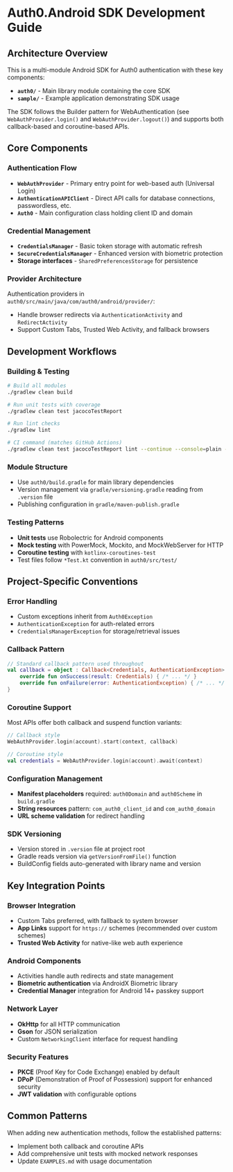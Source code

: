 # Auth0.Android SDK Development Guide

## Architecture Overview

This is a multi-module Android SDK for Auth0 authentication with these key components:

- **`auth0/`** - Main library module containing the core SDK
- **`sample/`** - Example application demonstrating SDK usage

The SDK follows the Builder pattern for WebAuthentication (see `WebAuthProvider.login()` and `WebAuthProvider.logout()`) and supports both callback-based and coroutine-based APIs.

## Core Components

### Authentication Flow
- **`WebAuthProvider`** - Primary entry point for web-based auth (Universal Login)
- **`AuthenticationAPIClient`** - Direct API calls for database connections, passwordless, etc.
- **`Auth0`** - Main configuration class holding client ID and domain

### Credential Management
- **`CredentialsManager`** - Basic token storage with automatic refresh
- **`SecureCredentialsManager`** - Enhanced version with biometric protection
- **Storage interfaces** - `SharedPreferencesStorage` for persistence

### Provider Architecture
Authentication providers in `auth0/src/main/java/com/auth0/android/provider/`:
- Handle browser redirects via `AuthenticationActivity` and `RedirectActivity`
- Support Custom Tabs, Trusted Web Activity, and fallback browsers

## Development Workflows

### Building & Testing
```bash
# Build all modules
./gradlew clean build

# Run unit tests with coverage
./gradlew clean test jacocoTestReport

# Run lint checks
./gradlew lint

# CI command (matches GitHub Actions)
./gradlew clean test jacocoTestReport lint --continue --console=plain --max-workers=1 --no-daemon
```

### Module Structure
- Use `auth0/build.gradle` for main library dependencies
- Version management via `gradle/versioning.gradle` reading from `.version` file
- Publishing configuration in `gradle/maven-publish.gradle`

### Testing Patterns
- **Unit tests** use Robolectric for Android components
- **Mock testing** with PowerMock, Mockito, and MockWebServer for HTTP
- **Coroutine testing** with `kotlinx-coroutines-test`
- Test files follow `*Test.kt` convention in `auth0/src/test/`

## Project-Specific Conventions

### Error Handling
- Custom exceptions inherit from `Auth0Exception`
- `AuthenticationException` for auth-related errors
- `CredentialsManagerException` for storage/retrieval issues

### Callback Pattern
```kotlin
// Standard callback pattern used throughout
val callback = object : Callback<Credentials, AuthenticationException> {
    override fun onSuccess(result: Credentials) { /* ... */ }
    override fun onFailure(error: AuthenticationException) { /* ... */ }
}
```

### Coroutine Support
Most APIs offer both callback and suspend function variants:
```kotlin
// Callback style
WebAuthProvider.login(account).start(context, callback)

// Coroutine style  
val credentials = WebAuthProvider.login(account).await(context)
```

### Configuration Management
- **Manifest placeholders** required: `auth0Domain` and `auth0Scheme` in `build.gradle`
- **String resources** pattern: `com_auth0_client_id` and `com_auth0_domain`
- **URL scheme validation** for redirect handling

### SDK Versioning
- Version stored in `.version` file at project root
- Gradle reads version via `getVersionFromFile()` function
- BuildConfig fields auto-generated with library name and version

## Key Integration Points

### Browser Integration
- Custom Tabs preferred, with fallback to system browser
- **App Links** support for `https://` schemes (recommended over custom schemes)
- **Trusted Web Activity** for native-like web auth experience

### Android Components
- Activities handle auth redirects and state management
- **Biometric authentication** via AndroidX Biometric library
- **Credential Manager** integration for Android 14+ passkey support

### Network Layer
- **OkHttp** for all HTTP communication
- **Gson** for JSON serialization
- Custom `NetworkingClient` interface for request handling

### Security Features
- **PKCE** (Proof Key for Code Exchange) enabled by default
- **DPoP** (Demonstration of Proof of Possession) support for enhanced security
- **JWT validation** with configurable options

## Common Patterns

When adding new authentication methods, follow the established patterns:
- Implement both callback and coroutine APIs
- Add comprehensive unit tests with mocked network responses
- Update `EXAMPLES.md` with usage documentation
